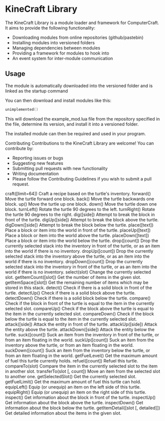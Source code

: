 # KineCraft Library

The KineCraft Library is a module loader and framework for ComputerCraft. It aims to provide the following functionality:

* Downloading modules from online repositories (github/pastebin)
* Installing modules into versioned folders
* Managing dependencies between modules
* Providing a framework for modules to hook into
* An event system for inter-module communication

## Usage

The module is automatically downloaded into the versioned folder and is linked as the startup command

You can then download and install modules like this:

```lua
unimplemented()
```

This will download the example_mod.lua file from the repository specified in the file, determine its version, and install it into a versioned folder.

The installed module can then be required and used in your program.

Contributing
Contributions to the KineCraft Library are welcome! You can contribute by:

* Reporting issues or bugs
* Suggesting new features
* Submitting pull requests with new functionality
* Writing documentation
* Please follow the Contributing Guidelines if you wish to submit a pull request.

craft([limit=64])	Craft a recipe based on the turtle's inventory.
forward()	Move the turtle forward one block.
back()	Move the turtle backwards one block.
up()	Move the turtle up one block.
down()	Move the turtle down one block.
turnLeft()	Rotate the turtle 90 degrees to the left.
turnRight()	Rotate the turtle 90 degrees to the right.
dig([side])	Attempt to break the block in front of the turtle.
digUp([side])	Attempt to break the block above the turtle.
digDown([side])	Attempt to break the block below the turtle.
place([text])	Place a block or item into the world in front of the turtle.
placeUp([text])	Place a block or item into the world above the turtle.
placeDown([text])	Place a block or item into the world below the turtle.
drop([count])	Drop the currently selected stack into the inventory in front of the turtle, or as an item into the world if there is no inventory.
dropUp([count])	Drop the currently selected stack into the inventory above the turtle, or as an item into the world if there is no inventory.
dropDown([count])	Drop the currently selected stack into the inventory in front of the turtle, or as an item into the world if there is no inventory.
select(slot)	Change the currently selected slot.
getItemCount([slot])	Get the number of items in the given slot.
getItemSpace([slot])	Get the remaining number of items which may be stored in this stack.
detect()	Check if there is a solid block in front of the turtle.
detectUp()	Check if there is a solid block above the turtle.
detectDown()	Check if there is a solid block below the turtle.
compare()	Check if the block in front of the turtle is equal to the item in the currently selected slot.
compareUp()	Check if the block above the turtle is equal to the item in the currently selected slot.
compareDown()	Check if the block below the turtle is equal to the item in the currently selected slot.
attack([side])	Attack the entity in front of the turtle.
attackUp([side])	Attack the entity above the turtle.
attackDown([side])	Attack the entity below the turtle.
suck([count])	Suck an item from the inventory in front of the turtle, or from an item floating in the world.
suckUp([count])	Suck an item from the inventory above the turtle, or from an item floating in the world.
suckDown([count])	Suck an item from the inventory below the turtle, or from an item floating in the world.
getFuelLevel()	Get the maximum amount of fuel this turtle currently holds.
refuel([count])	Refuel this turtle.
compareTo(slot)	Compare the item in the currently selected slot to the item in another slot.
transferTo(slot [, count])	Move an item from the selected slot to another one.
getSelectedSlot()	Get the currently selected slot.
getFuelLimit()	Get the maximum amount of fuel this turtle can hold.
equipLeft()	Equip (or unequip) an item on the left side of this turtle.
equipRight()	Equip (or unequip) an item on the right side of this turtle.
inspect()	Get information about the block in front of the turtle.
inspectUp()	Get information about the block above the turtle.
inspectDown()	Get information about the block below the turtle.
getItemDetail([slot [, detailed]])	Get detailed information about the items in the given slot.